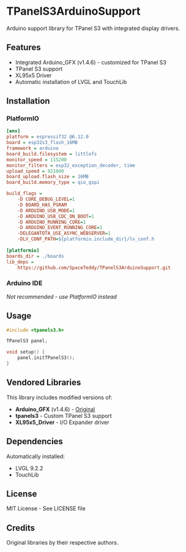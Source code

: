 # TPanelS3ArduinoSupport

Arduino support library for TPanel S3 with integrated display drivers.

## Features
- Integrated Arduino_GFX (v1.4.6) - customized for TPanel S3
- TPanel S3 support
- XL95x5 Driver
- Automatic installation of LVGL and TouchLib

## Installation

### PlatformIO
```ini
[env]
platform = espressif32 @6.12.0
board = esp32s3_flash_16MB
framework = arduino
board_build.filesystem = littlefs
monitor_speed = 115200
monitor_filters = esp32_exception_decoder, time
upload_speed = 921600
board_upload.flash_size = 16MB
board_build.memory_type = qio_qspi

build_flags = 
	-D CORE_DEBUG_LEVEL=1
	-D BOARD_HAS_PSRAM
	-D ARDUINO_USB_MODE=1
	-D ARDUINO_USB_CDC_ON_BOOT=1
	-D ARDUINO_RUNNING_CORE=1
	-D ARDUINO_EVENT_RUNNING_CORE=1
	-DELEGANTOTA_USE_ASYNC_WEBSERVER=1
	-DLV_CONF_PATH=${platformio.include_dir}/lv_conf.h
	
[platformio]
boards_dir = ./boards
lib_deps = 
    https://github.com/SpaceTeddy/TPanelS3ArduinoSupport.git
```

### Arduino IDE
*Not recommended - use PlatformIO instead*

## Usage
```cpp
#include <tpanels3.h>

TPanelS3 panel;

void setup() {
    panel.initTPanelS3();
}
```

## Vendored Libraries

This library includes modified versions of:
- **Arduino_GFX** (v1.4.6) - [Original](https://github.com/moononournation/Arduino_GFX)
- **tpanels3** - Custom TPanel S3 support
- **XL95x5_Driver** - I/O Expander driver

## Dependencies

Automatically installed:
- LVGL 9.2.2
- TouchLib

## License

MIT License - See LICENSE file

## Credits

Original libraries by their respective authors.
